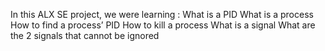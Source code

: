 In this ALX SE project, we were learning :
What is a PID
What is a process
How to find a process’ PID
How to kill a process
What is a signal
What are the 2 signals that cannot be ignored
